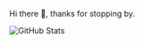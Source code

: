 Hi there 👋, thanks for stopping by.

![GitHub Stats](https://github-readme-stats.vercel.app/api?username=benjamin-wen&show_icons=false&hide=contribs&theme=vue)
